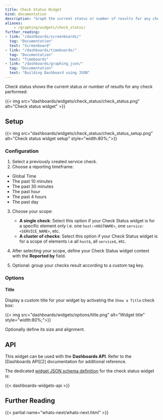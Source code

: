 ```yaml
---
title: Check Status Widget
kind: documentation
description: "Graph the current status or number of results for any check performed."
aliases:
    - /graphing/widgets/check_status/
further_reading:
- link: "/dashboards/screenboards/"
  tag: "Documentation"
  text: "Screenboard"
- link: "/dashboards/timeboards/"
  tag: "Documentation"
  text: "Timeboards"
- link: "/dashboards/graphing_json/"
  tag: "Documentation"
  text: "Building Dashboard using JSON"
---
```


Check status shows the current status or number of results for any check performed:

{{< img src="dashboards/widgets/check_status/check_status.png" alt="Check status widget" >}}

## Setup

{{< img src="dashboards/widgets/check_status/check_status_setup.png" alt="Check status widget setup"  style="width:80%;">}}

### Configuration

1. Select a previously created service check.
2. Choose a reporting timeframe:
  * Global Time
  * The past 10 minutes
  * The past 30 minutes
  * The past hour
  * The past 4 hours
  * The past day
3. Choose your scope:
    * **A single check**: Select this option if your Check Status widget is for a specific element only i.e. one `host:<HOSTNAME>`, one `service:<SERVICE_NAME>`, etc.
    * **A cluster of checks**: Select this option if your Check Status widget is for a scope of elements i.e all `host`s, all `service`s, etc.

4. After selecting your scope, define your Check Status widget context with the **Reported by** field.
5. Optional: group your checks result according to a custom tag key.

### Options

#### Title

Display a custom title for your widget by activating the `Show a Title` check box:

{{< img src="dashboards/widgets/options/title.png" alt="Widget title"  style="width:80%;">}}

Optionally define its size and alignment.

## API

This widget can be used with the **Dashboards API**. Refer to the [Dashboards API][2] documentation for additional reference.

The dedicated [widget JSON schema definition][1] for the check status widget is:

{{< dashboards-widgets-api >}}

## Further Reading

{{< partial name="whats-next/whats-next.html" >}}

[1]: /dashboards/graphing_json/widget_json/
